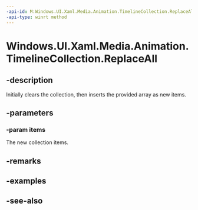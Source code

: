 ```yaml
---
-api-id: M:Windows.UI.Xaml.Media.Animation.TimelineCollection.ReplaceAll(Windows.UI.Xaml.Media.Animation.Timeline[])
-api-type: winrt method
---
```


<!-- Method syntax
public void ReplaceAll(Windows.UI.Xaml.Media.Animation.Timeline[] items)
-->

# Windows.UI.Xaml.Media.Animation.TimelineCollection.ReplaceAll

## -description
Initially clears the collection, then inserts the provided array as new items.



## -parameters
### -param items
The new collection items.

## -remarks

## -examples

## -see-also
